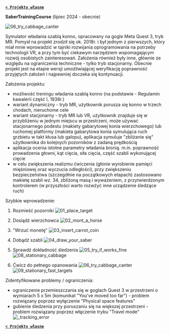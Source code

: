 **[`< Projekty własne`](https://codecanter.github.io/portfolio/)**

**SaberTrainingCourse** (lipiec 2024 - obecnie)

![06_try_cabbage_canter](https://github.com/user-attachments/assets/ce5fde06-db72-440e-a638-7d9491cb3932)

Symulator władania szablą konno, opracowany na gogle Meta Quest 3, tryb MR.
Pomysł na projekt zrodził się ok. 2018r. i był jednym z pierwszych, który miał mnie wprowadzić w tajniki rozwijania oprogramowania na potrzeby technologii VR, a przy tym być ciekawym narzędziem wspomagającym rozwój osobistych zainteresowań. Założenia również były inne, głównie ze względu na ograniczenia techniczne - tylko tryb stacjonarny.
Obecnie projekt jest na etapie wersji umożliwiającej weryfikację poprawność przyjętych założeń i najpewniej doczeka się kontynuacji.

Założenia projektu:
- możliwość treningu władania szablą konno (na podstawie - Regulamin kawalerii część I, 1938r.)
- wariant dynamiczny - tryb MR, użytkownik porusza się konno w trzech chodach, nieruchome cele
- wariant stacjonarny - tryb MR lub VR, użytkownik znajduje się w przybliżeniu w jednym miejscu w przestrzeni, może używać stacjonarnego podestu (makiety gabarytowej konia wierzchowego) lub ruchomej platformy (makieta gabarytowa konia symulująca ruch grzbietu w takt kłusa lub galopu), aplikacja symuluje "zbliżanie się" użytkownika do kolejnych pozorników z zadaną prędkością
- aplikacja ocenia istotne parametry władania bronią. m.in. poprawność prowadzenia głowni, kąt cięcia, siła cięcia, część szabli wykonującej cięcie
- w celu zwiększenia realizmu ćwiczenia (głónie wyrobienie pamięci mięśniowej oraz wyczucia odległości), przy zwiększeniu bezpieczeństwa (szczegółnie na początkowych etapach) zastosowano makietę szabli wz. 34, zbliżoną masą i wyważeniem, z przytwierdzonym kontrolerem (w przyszłości warto rozwżyć inne urządzenie śledzące ruch)

Szybkie wprowadzenie:
1.  Rozmieść pozorniki
![01_place_target](https://github.com/user-attachments/assets/7a5baa4d-46e6-49f2-b0c8-1f0dd1c0f215)

2.  Dosiądź wierzchowca
![02_mont_a_horse](https://github.com/user-attachments/assets/942f44f6-e050-4387-86e4-b159830ab759)

3.  "Wrzuć monetę"
![03_insert_carrot_coin](https://github.com/user-attachments/assets/6462cfb9-95eb-42d6-86de-15b29b6c3662)

4.  Dobądź szabli
![04_draw_your_saber](https://github.com/user-attachments/assets/ba9fca88-1109-4831-b5ca-c356648aaec3)

5.  Sprawdź dokładność śledzenia
![05_try_if_works_fine](https://github.com/user-attachments/assets/82de50d3-5a88-4f84-b243-f507f7ecd883)   ![08_stationary_cabbage](https://github.com/user-attachments/assets/630014cc-1aae-4734-afa6-295b36722371)

6.  Ćwicz do pełnego opanowania
![06_try_cabbage_canter](https://github.com/user-attachments/assets/ce5fde06-db72-440e-a638-7d9491cb3932)   ![09_stationary_fast_targets](https://github.com/user-attachments/assets/dd290a78-d265-4835-8b11-6331cfa5a8d0)

Zidentyfikowane problemy / ograniczenia:
- ograniczenie przemieszczania się w goglach Quest 3 w przestrzeni o wymiarach 5 x 5m (komunikat "You've moved too far") - problem rozwiązany poprzez wyłączenie "Physical space features"
- gubienie śledzenia przy poruszaniu się na większej przestrzeni - problem rozwiązany poprzez włączenie trybu "Travel mode"
![_tracking_error](https://github.com/user-attachments/assets/eef501c6-4e5c-4d55-990d-197a521c7aaa)

**[`< Projekty własne`](https://codecanter.github.io/portfolio/)**
